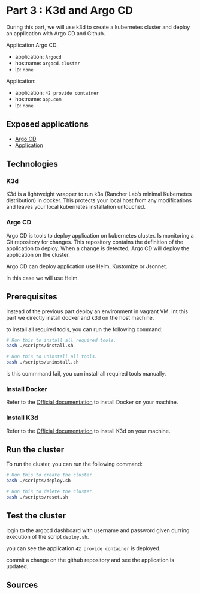 # Part 3 : K3d and Argo CD

During this part, we will use k3d to create a kubernetes cluster and deploy an application with Argo CD and Github.

Application Argo CD:
 - application: `Argocd`
 - hostname: `argocd.cluster`
 - ip: `none`

Application:
 - application: `42 provide container`
 - hostname: `app.com`
 - ip: `none`

## Exposed applications
 - [Argo CD](http://argocd.cluster/)
 - [Application](http://app.com/)

## Technologies

### K3d

K3d is a lightweight wrapper to run k3s (Rancher Lab’s minimal Kubernetes distribution) in docker.
This protects your local host from any modifications and leaves your local kubernetes installation untouched.

### Argo CD

Argo CD is tools to deploy application on kubernetes cluster.
Is monitoring a Git repository for changes. This repository contains the definition of the application to deploy.
When a change is detected, Argo CD will deploy the application on the cluster.

Argo CD can deploy application use Helm, Kustomize or Jsonnet.

In this case we will use Helm.

## Prerequisites

Instead of the previous part deploy an environment in vagrant VM.
int this part we directly install docker and k3d on the host machine.

to install all required tools, you can run the following command:

```bash
# Run this to install all required tools.
bash ./scripts/install.sh

# Run this to uninstall all tools.
bash ./scripts/uninstall.sh
```

is this commmand fail, you can install all required tools manually.

### Install Docker

Refer to the [Official documentation](https://docs.docker.com/get-docker/) to install Docker on your machine.

### Install K3d

Refer to the [Official documentation](https://k3d.io/#installation) to install K3d on your machine.


## Run the cluster

To run the cluster, you can run the following command:

```bash
# Run this to create the cluster.
bash ./scripts/deploy.sh

# Run this to delete the cluster.
bash ./scripts/reset.sh
```

## Test the cluster

login to the argocd dashboard with username and password given durring execution of the script `deploy.sh`.

you can see the application `42 provide container` is deployed.

commit a change on the github repository and see the application is updated.


## Sources
